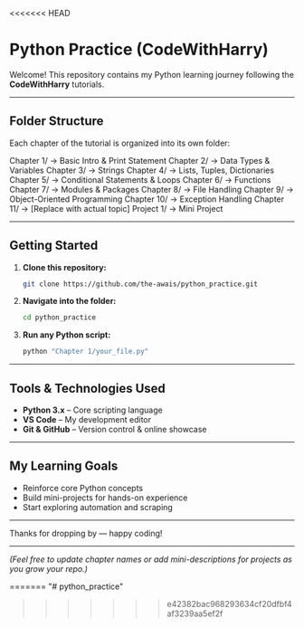 <<<<<<< HEAD
# Python Practice (CodeWithHarry)

Welcome! This repository contains my Python learning journey following the **CodeWithHarry** tutorials.

---

##  Folder Structure

Each chapter of the tutorial is organized into its own folder:

Chapter 1/ → Basic Intro & Print Statement
Chapter 2/ → Data Types & Variables
Chapter 3/ → Strings
Chapter 4/ → Lists, Tuples, Dictionaries
Chapter 5/ → Conditional Statements & Loops
Chapter 6/ → Functions
Chapter 7/ → Modules & Packages
Chapter 8/ → File Handling
Chapter 9/ → Object-Oriented Programming
Chapter 10/ → Exception Handling
Chapter 11/ → [Replace with actual topic]
Project 1/ → Mini Project

---

##  Getting Started

1. **Clone this repository:**  
    ```bash
    git clone https://github.com/the-awais/python_practice.git
    ```

2. **Navigate into the folder:**  
    ```bash
    cd python_practice
    ```

3. **Run any Python script:**  
    ```bash
    python "Chapter 1/your_file.py"
    ```

---

##  Tools & Technologies Used

- **Python 3.x** – Core scripting language  
- **VS Code** – My development editor  
- **Git & GitHub** – Version control & online showcase  

---

##  My Learning Goals

- Reinforce core Python concepts  
- Build mini-projects for hands-on experience  
- Start exploring automation and scraping

---

Thanks for dropping by — happy coding! 

---

*(Feel free to update chapter names or add mini-descriptions for projects as you grow your repo.)*

=======
"# python_practice" 
>>>>>>> e42382bac968293634cf20dfbf4af3239aa5ef2f
